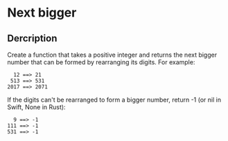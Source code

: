 # Next bigger

## Dercription

Create a function that takes a positive integer and returns the next bigger number that can be formed by rearranging its digits. For example:

```plaintext
  12 ==> 21
 513 ==> 531
2017 ==> 2071
```

If the digits can't be rearranged to form a bigger number, return -1 (or nil in Swift, None in Rust):

```plaintext
  9 ==> -1
111 ==> -1
531 ==> -1
```
